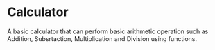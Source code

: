 # Calculator
A basic calculator that can perform basic arithmetic operation such as Addition, Subsrtaction, Multiplication and Division using functions.
